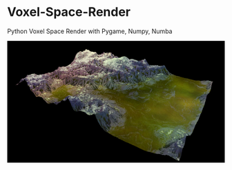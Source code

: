 # Voxel-Space-Render
Python Voxel Space Render with Pygame, Numpy, Numba


![voxel_render](/sreenshots/0.png)
